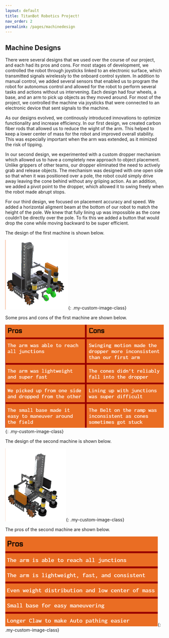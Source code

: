 ```yaml
---
layout: default
title: TitanBot Robotics Project!
nav_order: 2
permalink: /pages/machinedesign
---
```


## Machine Designs

There were several designs that we used over the course of our project, and each had its pros and cons. For most stages of development, we controlled the robot through joysticks linked to an electronic surface, which transmitted signals wirelessly to the onboard control system. In addition to manual control, we added several sensors that enabled us to program the robot for autonomus control and allowed for the robot to perform several tasks and actions without us intervening. Each design had four wheels, a base, and an arm to pick up objects as they moved around. For most of the project, we controlled the machine via joysticks that were connected to an electronic device that sent signals to the machine.

As our designs evolved, we continously introduced innovations to optimize functionality and increase efficiency. In our first design, we created carbon fiber rods that allowed us to reduce the wight of the arm. This helped to keep a lower center of mass for the robot and improved overall stability. This was especially important when the arm was extended, as it mimized the risk of tipping. 

In our second design, we experimented with a custom dropper mechanism which allowed us to have a completely new approach to object placement. Unlike grippers of other teams, our dropper eliminated the need to actively grab and release objects. The mechanism was designed with one open side so that when it was positioned over a pole, the robot could simply drive away leaving the cone behind without any griiping action. As an addition, we added a pivot point to the dropper, which allowed it to swing freely when the robot made abrupt stops. 

For our third design, we focused on placement accuracy and speed. We added a horizontal aligment beam at the bottom of our robot to match the height of the pole. We knew that fully lining up was impossible as the cone couldn’t be directly over the pole. To fix this we added a button that would drop the cone while moving backward to be super efficient. 


<p class="center-text">The design of the first machine is shown below.</p>

![First Machine Design](/assets/css/images/Machine%20Designs%20-%201.png){: .my-custom-image-class}

<p class="center-text">Some pros and cons of the first machine are shown below.</p>

![First Machine Table](/assets/css/images/First%20Machine%20Table.png){: .my-custom-image-class}

<p class="center-text">The design of the second machine is shown below.</p>

![Second Machine Design](/assets/css/images/Machine%20Design%20-%202.png){: .my-custom-image-class}

<p class="center-text">The pros of the second machine are shown below.</p>

![Second Machine Table](/assets/css/images/Second%20Machine%20Table.png){: .my-custom-image-class}

